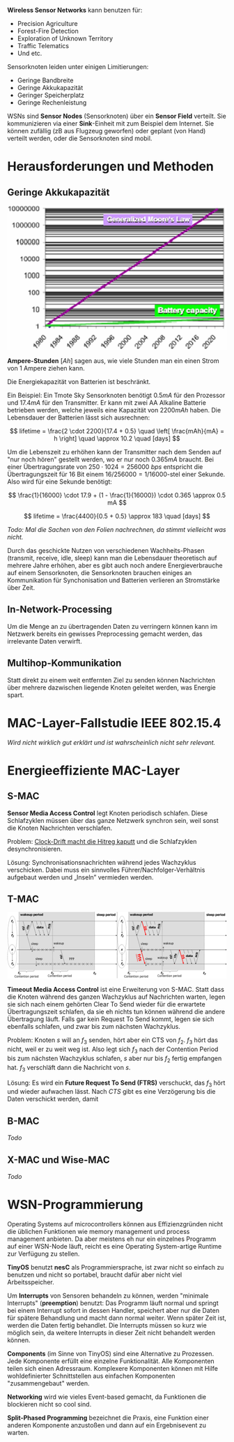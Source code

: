 **Wireless Sensor Networks** kann benutzen für:

* Precision Agriculture
* Forest-Fire Detection
* Exploration of Unknown Territory
* Traffic Telematics
* Und etc.

Sensorknoten leiden unter einigen Limitierungen:

* Geringe Bandbreite
* Geringe Akkukapazität
* Geringer Speicherplatz
* Geringe Rechenleistung

WSNs sind **Sensor Nodes** (Sensorknoten) über ein **Sensor Field** verteilt. Sie kommunizieren via einer **Sink**-Einheit mit zum Beispiel dem Internet. Sie können zufällig (zB aus Flugzeug geworfen) oder geplant (von Hand) verteilt werden, oder die Sensorknoten sind mobil.

# Herausforderungen und Methoden

## Geringe Akkukapazität

![Needs more JPG: Crappige Darstellung von Moore's Law vs. Battery Capacity](/img/moore-vs-battery.jpg)

**Ampere-Stunden** $[Ah]$ sagen aus, wie viele Stunden man ein einen Strom von 1 Ampere ziehen kann.

Die Energiekapazität von Batterien ist beschränkt.

Ein Beispiel: Ein Tmote Sky Sensorknoten benötigt $0.5 mA$ für den Prozessor und $17.4 mA$ für den Transmitter. Er kann mit zwei AA Alkaline Batterie betrieben werden, welche jeweils eine Kapazität von $2200 mAh$ haben. Die Lebensdauer der Batterien lässt sich ausrechnen:

$$
lifetime = \frac{2 \cdot 2200}{17.4 + 0.5} \quad \left[ \frac{mAh}{mA} = h \right] \quad \approx 10.2 \quad [days]
$$

Um die Lebenszeit zu erhöhen kann der Transmitter nach dem Senden auf "nur noch hören" gestellt werden, wo er nur noch $0.365 mA$ braucht. Bei einer Übertragungsrate von $250 \cdot 1024 = 256000 \ bps$ entspricht die Übertragungszeit für 16 Bit einem $16 / 256000 = 1 / 16000$-stel einer Sekunde. Also wird für eine Sekunde benötigt:

$$
\frac{1}{16000} \cdot 17.9 + (1 - \frac{1}{16000}) \cdot 0.365 \approx 0.5 mA
$$

$$
lifetime = \frac{4400}{0.5 + 0.5} \approx 183 \quad [days]
$$

*Todo: Mal die Sachen von den Folien nachrechnen, da stimmt vielleicht was nicht.*

Durch das geschickte Nutzen von verschiedenen Wachheits-Phasen (transmit, receive, idle, sleep) kann man die Lebensdauer theoretisch auf mehrere Jahre erhöhen, aber es gibt auch noch andere Energieverbrauche auf einem Sensorknoten, die Sensorknoten brauchen einiges an Kommunikation für Synchonisation und Batterien verlieren an Stromstärke über Zeit.

## In-Network-Processing
Um die Menge an zu übertragenden Daten zu verringern können kann im Netzwerk bereits ein gewisses Preprocessing gemacht werden, das irrelevante Daten verwirft.

## Multihop-Kommunikation

Statt direkt zu einem weit entfernten Ziel zu senden können Nachrichten über mehrere dazwischen liegende Knoten geleitet werden, was Energie spart.


# MAC-Layer-Fallstudie IEEE 802.15.4

*Wird nicht wirklich gut erklärt und ist wahrscheinlich nicht sehr relevant.*


# Energieeffiziente MAC-Layer

## S-MAC

**Sensor Media Access Control** legt Knoten periodisch schlafen. Diese Schlafzyklen müssen über das ganze Netzwerk synchron sein, weil sonst die Knoten Nachrichten verschlafen.

Problem: [Clock-Drift macht die Hitreg kaputt](https://www.reddit.com/r/GlobalOffensive/comments/3zsmxd/clock_drift_issue_making_client_and_server_out_of/) und die Schlafzyklen desynchronisieren.

Lösung: Synchronisationsnachrichten während jedes Wachzyklus verschicken. Dabei muss ein sinnvolles Führer/Nachfolger-Verhältnis aufgebaut werden und „Inseln” vermieden werden.

## T-MAC

![T-MAC-Problem und -Lösung](/img/tmac.png)

**Timeout Media Access Control** ist eine Erweiterung von S-MAC. Statt dass die Knoten während des ganzen Wachzyklus auf Nachrichten warten, legen sie sich nach einem gehörten Clear To Send wieder für die erwartete Übertragungszeit schlafen, da sie eh nichts tun können während die andere Übertragung läuft. Falls gar kein Request To Send kommt, legen sie sich ebenfalls schlafen, und zwar bis zum nächsten Wachzyklus.

Problem: Knoten $s$ will an $f_3$ senden, hört aber ein CTS von $f_2$. $f_3$ hört das nicht, weil er zu weit weg ist. Also legt sich $f_3$ nach der Contention Period bis zum nächsten Wachzyklus schlafen, $s$ aber nur bis $f_2$ fertig empfangen hat. $f_3$ verschläft dann die Nachricht von $s$.

Lösung: Es wird ein **Future Request To Send (FTRS)** verschuckt, das $f_3$ hört und wieder aufwachen lässt. Nach $CTS$ gibt es eine Verzögerung bis die Daten verschickt werden, damit

## B-MAC
*Todo*

## X-MAC und Wise-MAC

*Todo*


# WSN-Programmierung

Operating Systems auf microcontrollers können aus Effizienzgründen nicht die üblichen Funktionen wie memory management und process management anbieten. Da aber meistens eh nur ein einzelnes Programm auf einer WSN-Node läuft, reicht es eine Operating System-artige Runtime zur Verfügung zu stellen.

**TinyOS** benutzt **nesC** als Programmiersprache, ist zwar nicht so einfach zu benutzen und nicht so portabel, braucht dafür aber nicht viel Arbeitsspeicher.

Um **Interrupts** von Sensoren behandeln zu können, werden "minimale Interrupts" (**preemption**) benutzt: Das Programm läuft normal und springt bei einem Interrupt sofort in dessen Handler, speichert aber nur die Daten für spätere Behandlung und macht dann normal weiter. Wenn später Zeit ist, werden die Daten fertig behandlet. Die Interrupts müssen so kurz wie möglich sein, da weitere Interrupts in dieser Zeit nicht behandelt werden können.

**Components** (im Sinne von TinyOS) sind eine Alternative zu Prozessen. Jede Komponente erfüllt eine einzelne Funktionalität. Alle Komponenten teilen sich einen Adressraum. Komplexere Komponenten können mit Hilfe wohldefinierter Schnittstellen aus einfachen Komponenten "zusammengebaut" werden.

**Networking** wird wie vieles Event-based gemacht, da Funktionen die blockieren nicht so cool sind.

**Split-Phased Programming** bezeichnet die Praxis, eine Funktion einer anderen Komponente anzustoßen und dann auf ein Ergebnisevent zu warten.
